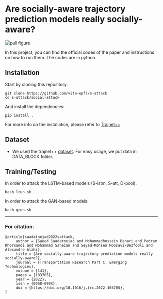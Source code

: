 # Are socially-aware trajectory prediction models really socially-aware?


![pull figure](../docs/pull.png)

In this project, you can find the official codes of the paper and instructions on how to run them. The codes are in python.




## Installation

Start by cloning this repository:
```
git clone https://github.com/vita-epfl/s-attack
cd s-attack/social-attack
```

And install the dependencies:
```
pip install .
```
For more info on the installation, please refer to [Trajnet++](https://thedebugger811.github.io/posts/2020/03/intro_trajnetpp/)

## Dataset
  
  * We used the trajnet++ [dataset](https://github.com/vita-epfl/trajnetplusplusdata/releases/tag/v4.0). For easy usage, we put data in DATA_BLOCK folder.
  
## Training/Testing
In order to attack the LSTM-based models (S-lstm, S-att, D-pool):
```
bash lrun.sh
```
In order to attack the GAN-based models:
```
bash grun.sh
```

----
### For citation:
```
@article{saadatnejad2022sattack,
     author = {Saeed Saadatnejad and Mohammadhossein Bahari and Pedram Khorsandi and Mohammad Saneian and Seyed-Mohsen Moosavi-Dezfooli and Alexandre Alahi},
     title = {Are socially-aware trajectory prediction models really socially-aware?},
     journal = {Transportation Research Part C: Emerging Technologies},
     volume = {141},
     pages = {103705},
     year = {2022},
     issn = {0968-090X},
     doi = {https://doi.org/10.1016/j.trc.2022.103705},
}

``` 
